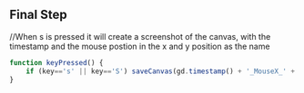 ## Final Step

//When s is pressed it will create a screenshot of the canvas, with the timestamp and the mouse postion in the x and y position as the name

```js
function keyPressed() {
    if (key=='s' || key=='S') saveCanvas(gd.timestamp() + '_MouseX_' + mouseX + '_MouseY_' + mouseY, 'png');
}
```
